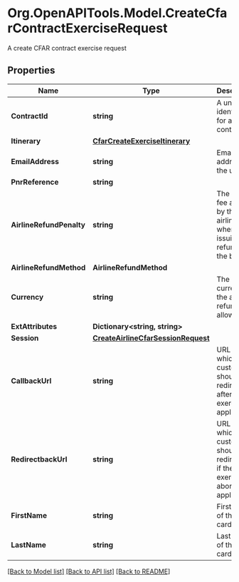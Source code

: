 # Org.OpenAPITools.Model.CreateCfarContractExerciseRequest
A create CFAR contract exercise request

## Properties

Name | Type | Description | Notes
------------ | ------------- | ------------- | -------------
**ContractId** | **string** | A unique identifier for a CFAR contract | [optional] 
**Itinerary** | [**CfarCreateExerciseItinerary**](CfarCreateExerciseItinerary.md) |  | 
**EmailAddress** | **string** | Email address of the user | [optional] 
**PnrReference** | **string** |  | 
**AirlineRefundPenalty** | **string** | The penalty fee applied by the airline when issuing a refund for the booking | [optional] 
**AirlineRefundMethod** | **AirlineRefundMethod** |  | [optional] 
**Currency** | **string** | The currency of the airline&#39;s refund allowance | [optional] 
**ExtAttributes** | **Dictionary&lt;string, string&gt;** |  | 
**Session** | [**CreateAirlineCfarSessionRequest**](CreateAirlineCfarSessionRequest.md) |  | [optional] 
**CallbackUrl** | **string** | URL on which the customer should be redirected after the exercise (if applicable) | [optional] 
**RedirectbackUrl** | **string** | URL on which the customer should be redirected if the exercise is aborted (if applicable) | [optional] 
**FirstName** | **string** | First name of the cardholder | [optional] 
**LastName** | **string** | Last name of the cardholder | [optional] 

[[Back to Model list]](../README.md#documentation-for-models) [[Back to API list]](../README.md#documentation-for-api-endpoints) [[Back to README]](../README.md)

